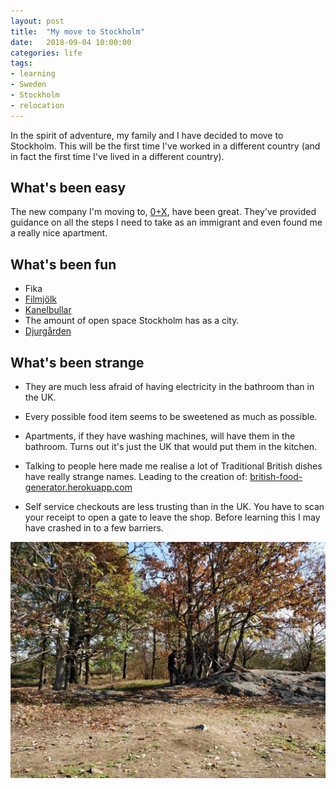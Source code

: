 ```yaml
---
layout: post
title:  "My move to Stockholm"
date:   2018-09-04 10:00:00
categories: life
tags:
- learning
- Sweden
- Stockholm
- relocation
---
```


In the spirit of adventure, my family and I have decided to move to Stockholm. This 
will be the first time I've worked in a different country (and in fact the first time 
I've lived in a different country).

## What's been easy
The new company I'm moving to, [0+X][website-zero-plus-x], have been great. 
They've provided guidance on all the steps I need to take as an immigrant and even found
me a really nice apartment. 

## What's been fun
* Fika
* [Filmjölk][website-fil]
* [Kanelbullar][website-kanelbullar]
* The amount of open space Stockholm has as a city. 
* [Djurgården][website-djurgården]

## What's been strange
* They are much less afraid of having electricity in the bathroom than in the UK.

* Every possible food item seems to be sweetened as much as possible.

* Apartments, if they have washing machines, will have them in the bathroom. 
Turns out it's just the UK that would put them in the kitchen.

* Talking to people here made me realise a lot of Traditional British dishes have 
really strange names. Leading to the creation of: [british-food-generator.herokuapp.com][website-british-food-generator]

* Self service checkouts are less trusting than in the UK. You have to scan your receipt to open
a gate to leave the shop. Before learning this I may have crashed in to a few barriers.

![Image of Stockholm park](/images/2018-09-04-move-to-stockholm/house_park.jpg)

[website-zero-plus-x]: https://0x.se
[website-fil]: https://en.wikipedia.org/wiki/Filmj%C3%B6lk
[website-kanelbullar]: https://en.wikipedia.org/wiki/Cinnamon_roll
[website-djurgården]: https://en.wikipedia.org/wiki/Djurg%C3%A5rden
[website-british-food-generator]: https://british-food-generator.herokuapp.com